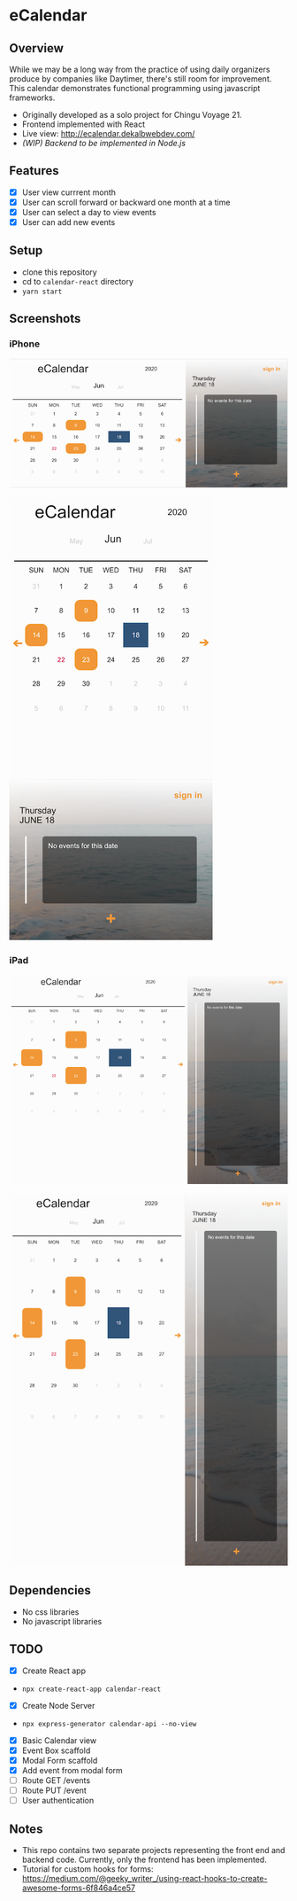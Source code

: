 # eCalendar

## Overview

While we may be a long way from the practice of using daily organizers produce by companies like Daytimer, there's still room for improvement. This calendar demonstrates functional programming using javascript frameworks.

- Originally developed as a solo project for Chingu Voyage 21.
- Frontend implemented with React
- Live view: http://ecalendar.dekalbwebdev.com/
- _(WIP) Backend to be implemented in Node.js_

## Features

- [x] User view currrent month
- [x] User can scroll forward or backward one month at a time
- [x] User can select a day to view events
- [x] User can add new events

## Setup

- clone this repository
- cd to `calendar-react` directory
- `yarn start`

## Screenshots

### iPhone

![iPhone Landscape](screenshots/iPhoneLandscape.png)

![iPhone Portrait](screenshots/iPhonePortrait.png)

### iPad

![iPad Landscape](screenshots/iPadLandscape.png)

![iPad Portrait](screenshots/iPadPortrait.png)

## Dependencies

- No css libraries
- No javascript libraries

## TODO

- [x] Create React app

- `npx create-react-app calendar-react`

- [x] Create Node Server

- `npx express-generator calendar-api --no-view`

- [x] Basic Calendar view
- [x] Event Box scaffold
- [x] Modal Form scaffold
- [x] Add event from modal form
- [ ] Route GET /events
- [ ] Route PUT /event
- [ ] User authentication

## Notes

- This repo contains two separate projects representing the front end and backend code. Currently, only the frontend has been implemented.
- Tutorial for custom hooks for forms: https://medium.com/@geeky_writer_/using-react-hooks-to-create-awesome-forms-6f846a4ce57
